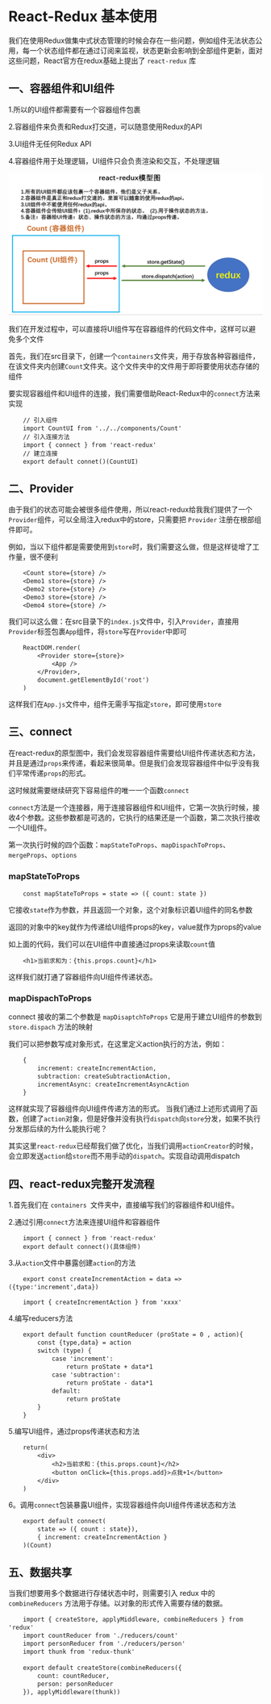 # React-Redux 基本使用

我们在使用Redux做集中式状态管理的时候会存在一些问题，例如组件无法状态公用，每一个状态组件都在通过订阅来监视，状态更新会影响到全部组件更新，面对这些问题，React官方在redux基础上提出了 `react-redux` 库

## 一、容器组件和UI组件

1.所以的UI组件都需要有一个容器组件包裹

2.容器组件来负责和Redux打交道，可以随意使用Redux的API

3.UI组件无任何Redux API

4.容器组件用于处理逻辑，UI组件只会负责渲染和交互，不处理逻辑

![alt 属性文本](./react-redux模型图.png)

我们在开发过程中，可以直接将UI组件写在容器组件的代码文件中，这样可以避免多个文件

首先，我们在src目录下，创建一个`containers`文件夹，用于存放各种容器组件，在该文件夹内创建`Count`文件夹。这个文件夹中的文件用于即将要使用状态存储的组件

要实现容器组件和UI组件的连接，我们需要借助React-Redux中的`connect`方法来实现

```
    // 引入组件
    import CountUI from '../../components/Count'
    // 引入连接方法
    import { connect } from 'react-redux'
    // 建立连接
    export default connet()(CountUI)
```

## 二、Provider
由于我们的状态可能会被很多组件使用，所以react-redux给我我们提供了一个`Provider`组件，可以全局注入redux中的store，只需要把 `Provider` 注册在根部组件即可。

例如，当以下组件都是需要使用到`store`时，我们需要这么做，但是这样徒增了工作量，很不便利

```
    <Count store={store} />
    <Demo1 store={store} />
    <Demo2 store={store} />
    <Demo3 store={store} />
    <Demo4 store={store} />
```

我们可以这么做：在src目录下的`index.js`文件中，引入`Provider`，直接用`Provider`标签包裹`App`组件，将`store`写在`Provider`中即可

```
    ReactDOM.render(
        <Provider store={store}>
            <App />
        </Provider>,
        document.getElementById('root')
    )
```

这样我们在`App.js`文件中，组件无需手写指定`store`，即可使用`store`

## 三、connect

在react-redux的原型图中，我们会发现容器组件需要给UI组件传递状态和方法，并且是通过`props`来传递，看起来很简单。但是我们会发现容器组件中似乎没有我们平常传递`props`的形式。

这时候就需要继续研究下容易组件的唯一一个函数`connect`

`connect`方法是一个连接器，用于连接容器组件和UI组件，它第一次执行时候，接收4个参数。这些参数都是可选的，它执行的结果还是一个函数，第二次执行接收一个UI组件。

第一次执行时候的四个函数：`mapStateToProps`、`mapDispachToProps`、`mergeProps`、`options` 

### mapStateToProps

```
    const mapStateToProps = state => ({ count: state })
```

它接收`state`作为参数，并且返回一个对象，这个对象标识着UI组件的同名参数

返回的对象中的key就作为传递给UI组件props的key，value就作为props的value

如上面的代码，我们可以在UI组件中直接通过props来读取`count`值

```
    <h1>当前求和为：{this.props.count}</h1>
```
这样我们就打通了容器组件向UI组件传递状态。

### mapDispachToProps 

connect 接收的第二个参数是 `mapDisaptchToProps` 它是用于建立UI组件的参数到 `store.dispach` 方法的映射

我们可以把参数写成对象形式，在这里定义action执行的方法，例如：
```
    {
        increment: createIncrementAction,
        subtraction: createSubtractionAction,
        incrementAsync: createIncrementAsyncAction
    }
```
这样就实现了容器组件向UI组件传递方法的形式。
当我们通过上述形式调用了函数，创建了`action`对象，但是好像并没有执行`dispatch`向`store`分发，如果不执行分发那后续的为什么能执行呢？

其实这里`react-redux`已经帮我们做了优化，当我们调用`actionCreator`的时候，会立即发送`action`给`store`而不用手动的`dispatch`。实现自动调用dispatch

## 四、react-redux完整开发流程
 
1.首先我们在 `containers `文件夹中，直接编写我们的容器组件和UI组件。

2.通过引用`connect`方法来连接UI组件和容器组件

```
    import { connect } from 'react-redux'
    export default connect()(具体组件)
```

3.从`action`文件中暴露创建`action`的方法

```
    export const createIncrementAction = data => ({type:'increment',data}) 
```

```
    import { createIncrementAction } from 'xxxx'
```

4.编写reducers方法

```
    export default function countReducer (proState = 0 , action){
        const {type,data} = action
        switch (type) {
            case 'increment':
                return proState + data*1
            case 'subtraction':
                return proState - data*1
            default:
                return proState
        }
    }
```

5.编写UI组件，通过props传递状态和方法
```
    return(
        <div>
            <h2>当前求和：{this.props.count}</h2>
            <button onClick={this.props.add}>点我+1</button>
        </div>
    )
```

6。调用`connect`包装暴露UI组件，实现容器组件向UI组件传递状态和方法
```
    export default connect(
        state => ({ count : state}),
        { increment: createIncrementAction }
    )(Count)
```

## 五、数据共享
当我们想要用多个数据进行存储状态中时，则需要引入 redux 中的 `combineReducers` 方法用于存储。以对象的形式传入需要存储的数据。
```
    import { createStore, applyMiddleware, combineReducers } from 'redux'
    import countReducer from './reducers/count'
    import personReducer from './reducers/person'
    import thunk from 'redux-thunk'

    export default createStore(combineReducers({
        count: countReducer,
        person: personReducer
    }), applyMiddleware(thunk))
```

